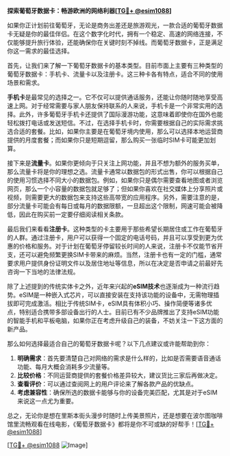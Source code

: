 **探索葡萄牙数据卡：畅游欧洲的网络利器[[TG💪+ @esim1088](https://t.me/s/esim1088)]**

如果你正计划前往葡萄牙，无论是商务出差还是旅游观光，一款合适的葡萄牙数据卡无疑是你的最佳伴侣。在这个数字化时代，拥有一个稳定、高速的网络连接，不仅能够提升旅行体验，还能确保你在关键时刻不掉线。而葡萄牙数据卡，正是满足你这一需求的最佳选择。

首先，让我们来了解一下葡萄牙数据卡的基本类型。目前市面上主要有三种类型的葡萄牙数据卡：手机卡、流量卡以及注册卡。这三种卡各有特点，适合不同的使用场景和需求。

**手机卡**是最常见的选择之一。它不仅可以提供通话服务，还能让你随时随地享受高速上网。对于经常需要与家人朋友保持联系的人来说，手机卡是一个非常实用的选择。此外，许多葡萄牙手机卡还提供了国际漫游功能，这意味着即使你在国外也能轻松拨打电话或发送短信。不过，在选择手机卡时，你需要根据自己的实际需求挑选合适的套餐。比如，如果你主要是在葡萄牙境内使用，那么可以选择本地运营商提供的月度套餐；而如果你只是短期逗留，那么购买一张临时SIM卡可能更加划算。

接下来是**流量卡**。如果你更倾向于只关注上网功能，并且不想为额外的服务买单，那么流量卡将是你的理想之选。流量卡通常以数据包的形式出售，你可以根据自己的使用习惯选择不同大小的数据包。例如，如果你只是偶尔需要查看地图或者浏览网页，那么一个小容量的数据包就足够了；但如果你喜欢在社交媒体上分享照片或视频，则需要更大的数据包来支持这些高带宽的应用程序。另外，需要注意的是，部分流量卡可能会有每日或每月的数据限额，一旦超出这个限制，网速可能会被降低，因此在购买前一定要仔细阅读相关条款。

最后我们来看看**注册卡**。这种类型的卡主要用于那些希望长期居住或工作在葡萄牙的人群。通过注册卡，用户可以获得一个固定的电话号码，并且可以享受到更为优惠的价格和服务。对于计划在葡萄牙停留较长时间的人来说，注册卡不仅能节省开支，还可以避免频繁更换SIM卡带来的麻烦。当然，注册卡也有一定的门槛，通常要求用户提供身份证明文件以及居住地址等信息，所以在决定是否申请之前最好先咨询一下当地的法律法规。

除了上述提到的传统实体卡之外，近年来兴起的**eSIM技术**也逐渐成为一种流行趋势。eSIM是一种嵌入式芯片，可以直接安装在支持该功能的设备中，无需物理插拔即可完成激活。相比于传统SIM卡，eSIM具有体积小巧、操作简便等诸多优点，特别适合携带多部设备出行的人士。目前已有不少品牌推出了支持eSIM功能的智能手机和平板电脑，如果你正在考虑升级自己的装备，不妨关注一下这方面的新产品。

那么如何选择最适合自己的葡萄牙数据卡呢？以下几点建议或许能帮助到你：

1. **明确需求**：首先要清楚自己对网络的需求是什么样的，比如是否需要语音通话功能、每月大概会消耗多少流量等。
2. **比较价格**：不同运营商提供的套餐价格差异较大，建议货比三家后再做决定。
3. **查看评价**：可以通过查阅网上的用户评论来了解各款产品的优缺点。
4. **考虑兼容性**：确保所选的数据卡能够与你的设备完美匹配，尤其是对于eSIM来说这一点尤为重要。

总之，无论你是想在里斯本街头漫步时随时上传美景照片，还是想要在波尔图咖啡馆里流畅观看在线电影，《葡萄牙数据卡》都将是你不可或缺的好帮手！[[TG💪+ @esim1088](https://t.me/s/esim1088)]

[[TG💪+ @esim1088](https://t.me/s/esim1088) ![Image](https://i.postimg.cc/4NQfJmqS/Snipaste-2025-05-13-00-14-12.png)]